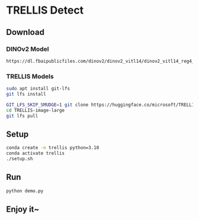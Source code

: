 # TRELLIS Detect

## Download

### DINOv2 Model

```bash
https://dl.fbaipublicfiles.com/dinov2/dinov2_vitl14/dinov2_vitl14_reg4_pretrain.pth
```

### TRELLIS Models

```bash
sudo apt install git-lfs
git lfs install

GIT_LFS_SKIP_SMUDGE=1 git clone https://huggingface.co/microsoft/TRELLIS-image-large
cd TRELLIS-image-large
git lfs pull
```

## Setup

```bash
conda create -n trellis python=3.10
conda activate trellis
./setup.sh
```

## Run

```bash
python demo.py
```

## Enjoy it~
